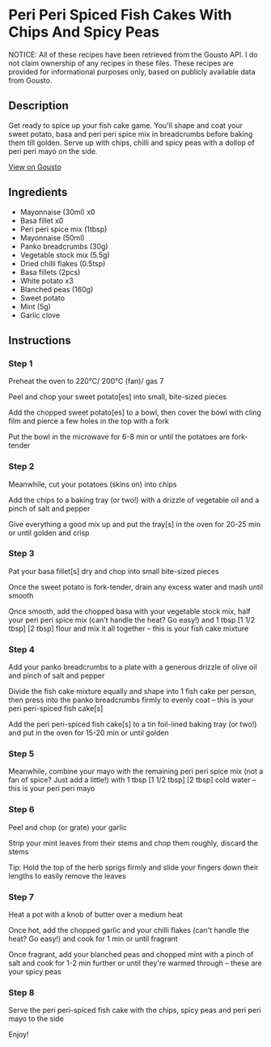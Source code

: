 # Peri Peri Spiced Fish Cakes With Chips And Spicy Peas

NOTICE: All of these recipes have been retrieved from the Gousto API. I do not claim ownership of any recipes in these files. These recipes are provided for informational purposes only, based on publicly available data from Gousto.

## Description

Get ready to spice up your fish cake game. You'll shape and coat your sweet potato, basa and peri peri spice mix in breadcrumbs before baking them till golden. Serve up with chips, chilli and spicy peas with a dollop of peri peri mayo on the side.

[View on Gousto](https://www.gousto.co.uk/recipes/cookbook/peri-peri-spiced-fish-cakes-with-chips-spicy-peas)

## Ingredients

- Mayonnaise (30ml) x0
- Basa fillet x0
- Peri peri spice mix (1tbsp)
- Mayonnaise (50ml)
- Panko breadcrumbs (30g)
- Vegetable stock mix (5.5g)
- Dried chilli flakes (0.5tsp)
- Basa fillets (2pcs)
- White potato x3
- Blanched peas (160g)
- Sweet potato
- Mint (5g)
- Garlic clove

## Instructions


### Step 1

Preheat the oven to 220°C/ 200°C (fan)/ gas 7

Peel and chop your sweet potato[es] into small, bite-sized pieces

Add the chopped sweet potato[es] to a bowl, then cover the bowl with cling film and pierce a few holes in the top with a fork

Put the bowl in the microwave for 6-8 min or until the potatoes are fork-tender


### Step 2

Meanwhile, cut your potatoes (skins on) into chips

Add the chips to a baking tray (or two!) with a drizzle of vegetable oil and a pinch of salt and pepper

Give everything a good mix up and put the tray[s] in the oven for 20-25 min or until golden and crisp


### Step 3

Pat your basa fillet[s] dry and chop into small bite-sized pieces

Once the sweet potato is fork-tender, drain any excess water and mash until smooth

Once smooth, add the chopped basa with your vegetable stock mix, half your peri peri spice mix (can't handle the heat? Go easy!) and 1 tbsp <span class="text-purple">[1 1/2 tbsp]</span> <span class="text-danger">[2 tbsp] </span>flour and mix it all together – this is your fish cake mixture


### Step 4

Add your panko breadcrumbs to a plate with a generous drizzle of olive oil and pinch of salt and pepper

Divide the fish cake mixture equally and shape into 1 fish cake per person, then press into the panko breadcrumbs firmly to evenly coat – this is your peri peri-spiced fish cake[s]

Add the peri peri-spiced fish cake[s] to a tin foil-lined baking tray (or two!) and put in the oven for 15-20 min or until golden


### Step 5

Meanwhile, combine your mayo with the remaining peri peri spice mix (not a fan of spice? Just add a little!) with 1 tbsp <span class="text-purple">[1 1/2 tbsp]</span> <span class="text-danger">[2 tbsp] </span>cold water – this is your peri peri mayo


### Step 6

Peel and chop (or grate) your garlic

Strip your mint leaves from their stems and chop them roughly, discard the stems

Tip: Hold the top of the herb sprigs firmly and slide your fingers down their lengths to easily remove the leaves


### Step 7

Heat a pot with a knob of butter over a medium heat

Once hot, add the chopped garlic and your chilli flakes (can't handle the heat? Go easy!) and cook for 1 min or until fragrant

Once fragrant, add your blanched peas and chopped mint with a pinch of salt and cook for 1-2 min further or until they're warmed through – these are your spicy peas

### Step 8

Serve the peri peri-spiced fish cake with the chips, spicy peas and peri peri mayo to the side

Enjoy!

